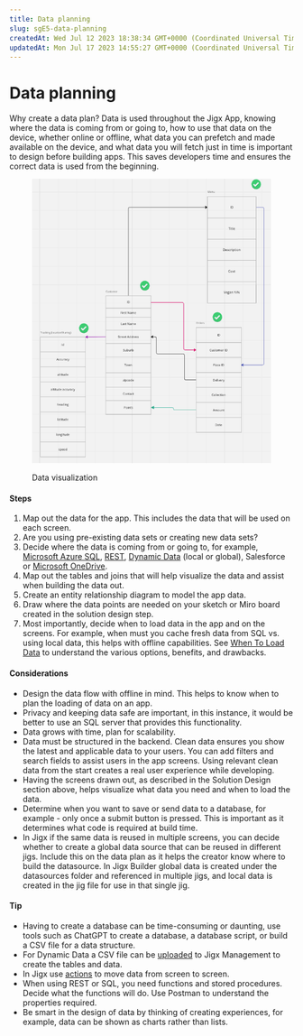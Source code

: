 ```yaml
---
title: Data planning
slug: sgE5-data-planning
createdAt: Wed Jul 12 2023 18:38:34 GMT+0000 (Coordinated Universal Time)
updatedAt: Mon Jul 17 2023 14:55:27 GMT+0000 (Coordinated Universal Time)
---
```


# Data planning

Why create a data plan? Data is used throughout the Jigx App, knowing where the data is coming from or going to, how to use that data on the device, whether online or offline, what data you can prefetch and made available on the device, and what data you will fetch just in time is important to design before building apps. This saves developers time and ensures the correct data is used from the beginning.

<figure><img src="../../.gitbook/assets/DataPlanning.png" alt="Data visualization"><figcaption><p>Data visualization</p></figcaption></figure>

#### Steps

1. Map out the data for the app. This includes the data that will be used on each screen.
2. Are you using pre-existing data sets or creating new data sets?
3. Decide where the data is coming from or going to, for example, [Microsoft Azure SQL](../../building-apps-with-jigx/data/data-providers/microsoft-azure-sql/microsoft-azure-sql.md), [REST](../../building-apps-with-jigx/data/data-providers/rest/rest.md), [Dynamic Data](../../building-apps-with-jigx/data/data-providers/dynamic-data/dynamic-data.md) (local or global), Salesforce or [Microsoft OneDrive](../../building-apps-with-jigx/data/data-providers/microsoft-onedrive.md).
4. Map out the tables and joins that will help visualize the data and assist when building the data out.
5. Create an entity relationship diagram to model the app data.
6. Draw where the data points are needed on your sketch or Miro board created in the solution design step.
7. Most importantly, decide when to load data in the app and on the screens. For example, when must you cache fresh data from SQL vs. using local data, this helps with offline capabilities. See [When To Load Data](../../building-apps-with-jigx/data/when-to-load-data.md) to understand the various options, benefits, and drawbacks.

#### Considerations

* Design the data flow with offline in mind. This helps to know when to plan the loading of data on an app.
* Privacy and keeping data safe are important, in this instance, it would be better to use an SQL server that provides this functionality.
* Data grows with time, plan for scalability.
* Data must be structured in the backend. Clean data ensures you show the latest and applicable data to your users. You can add filters and search fields to assist users in the app screens. Using relevant clean data from the start creates a real user experience while developing.
* Having the screens drawn out, as described in the Solution Design section above, helps visualize what data you need and when to load the data.
* Determine when you want to save or send data to a database, for example - only once a submit button is pressed. This is important as it determines what code is required at build time.
* In Jigx if the same data is reused in multiple screens, you can decide whether to create a global data source that can be reused in different jigs. Include this on the data plan as it helps the creator know where to build the datasource. In Jigx Builder global data is created under the datasources folder and referenced in multiple jigs, and local data is created in the jig file for use in that single jig.

#### Tip

* Having to create a database can be time-consuming or daunting, use tools such as ChatGPT to create a database, a database script, or build a CSV file for a data structure.
* For Dynamic Data a CSV file can be [uploaded](../../administration/solutions/data.md) to Jigx Management to create the tables and data.
* In Jigx use [actions](https://docs.jigx.com/actions) to move data from screen to screen.
* When using REST or SQL, you need functions and stored procedures. Decide what the functions will do. Use Postman to understand the properties required.
* Be smart in the design of data by thinking of creating experiences, for example, data can be shown as charts rather than lists.
